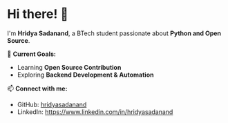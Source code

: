 # Hi there! 👋  
I'm **Hridya Sadanand**, a BTech student passionate about **Python and Open Source**.  

🚀 **Current Goals:**  
- Learning **Open Source Contribution**  
- Exploring **Backend Development & Automation**  

📫 **Connect with me:**
- GitHub: [hridyasadanand](https://github.com/hridyasadanand)  
- LinkedIn: https://www.linkedin.com/in/hridyasadanand

